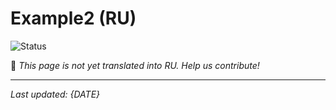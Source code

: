 # Example2 (RU)

![Status](https://img.shields.io/badge/status-coming--soon-orange)

🚧 *This page is not yet translated into RU. Help us contribute!*

---

*Last updated: {DATE}*
